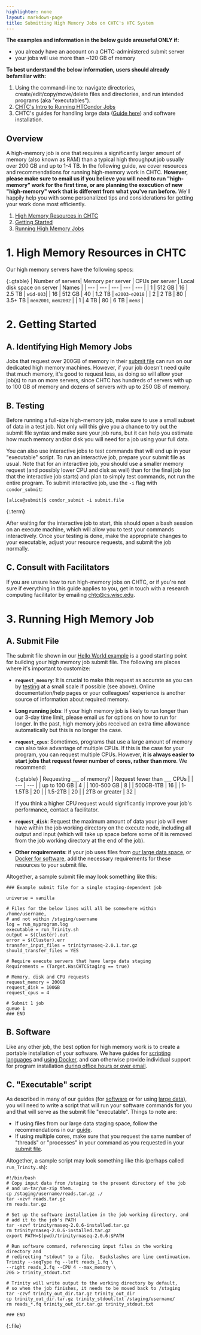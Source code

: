 ```yaml
---
highlighter: none
layout: markdown-page
title: Submitting High Memory Jobs on CHTC's HTC System
---
```


**The examples and information in the below guide areuseful ONLY if:**
-   you already have an account on a CHTC-administered submit server
-   your jobs will use more than \~120 GB of memory

**To best understand the below information, users should already befamiliar with:**
1.  Using the command-line to: navigate directories,
    create/edit/copy/move/delete files and directories, and run intended
    programs (aka \"executables\").
2.  [CHTC\'s Intro to Running HTCondor Jobs](helloworld)
3.  CHTC\'s guides for handling large data ([Guide
    here](file-avail-largedata)) and software installation.

Overview
--------

A high-memory job is one that requires a significantly larger amount of
memory (also known as RAM) than a typical high throughput job usually
over 200 GB and up to 1-4 TB. In the following guide, we cover resources
and recommendations for running high-memory work in CHTC. **However,
please make sure to email us if you believe you will need to run
\"high-memory\" work for the first time, or are planning the execution
of new \"high-memory\" work that is different from what you\'ve run
before.** We\'ll happily help you with some personalized tips and
considerations for getting your work done most efficiently.

1.  [High Memory Resources in CHTC](#resources)
2.  [Getting Started](#get-started)
3.  [Running High Memory Jobs](#running)


<a name="resoures"></a>

**1. High Memory Resources in CHTC**
================================

Our high memory servers have the following specs:

{:.gtable}
  | Number of servers| Memory per server | CPUs per server | Local disk space on server | Names | 
  | --- | --- | --- | --- | --- |
  | 1 | 512 GB | 16 | 2.5 TB | `wid-003`|
  | 16 | 512 GB | 40 | 1.2 TB | `e2003`-`e2018` |
  | 2 | 2 TB | 80 | 3.5+ TB | `mem2001`, `mem2002` |
  | 1 | 4 TB | 80 | 6 TB | `mem3` | 




<a name="get-started"></a>

**2. Getting Started**
==================

<a name="id"></a>

A. Identifying High Memory Jobs
-------------------------------

Jobs that request over 200GB of memory in their [submit file](#submit)
can run on our dedicated high memory machines. However, if your job
doesn\'t need quite that much memory, it\'s good to request less, as
doing so will allow your job(s) to run on more servers, since CHTC has
hundreds of servers with up to 100 GB of memory and dozens of servers
with up to 250 GB of memory.

<a name="testing"></a>

B. Testing
----------

Before running a full-size high-memory job, make sure to use a small
subset of data in a test job. Not only will this give you a chance to
try out the submit file syntax and make sure your job runs, but it can
help you estimate how much memory and/or disk you will need for a job
using your full data.

You can also use interactive jobs to test commands that will end up in
your \"executable\" script. To run an interactive job, prepare your
submit file as usual. Note that for an interactive job, you should use a
smaller memory request (and possibly lower CPU and disk as well) than
for the final job (so that the interactive job starts) and plan to
simply test commands, not run the entire program. To submit interactive
job, use the `-i` flag with `condor_submit`:

``` 
[alice@submit]$ condor_submit -i submit.file
```
{:.term}

After waiting for the interactive job to start, this should open a bash
session on an execute machine, which will allow you to test your
commands interactively. Once your testing is done, make the appropriate
changes to your executable, adjust your resource requests, and submit
the job normally.


<a name="consult"></a>

C. Consult with Facilitators
----------------------------

If you are unsure how to run high-memory jobs on CHTC, or if you\'re not
sure if everything in this guide applies to you, get in touch with a
research computing facilitator by emailing [chtc@cs.wisc.edu](chtc@cs.wisc.edu).


<a name="running"></a>

**3. Running High Memory Job**
===========================


<a name="submit"></a>

A. Submit File
--------------

The submit file shown in our [Hello World example](helloworld) is
a good starting point for building your high memory job submit file. The
following are places where it\'s important to customize:

-   **`request_memory`**: It is crucial to make this request as accurate
    as you can by [testing](#testing) at a small scale if possible (see
    above). Online documentation/help pages or your colleagues\'
    experience is another source of information about required memory.  


-   **Long running jobs**: If your high memory job is likely to run
    longer than our 3-day time limit, please email us for options on how
    to run for longer. In the past, high memory jobs received an extra
    time allowance automatically but this is no longer the case.
-   **`request_cpus`**: Sometimes, programs that use a large amount of
    memory can also take advantage of multiple CPUs. If this is the case
    for your program, you can request multiple CPUs. However, **it is
    always easier to start jobs that request fewer number of cores,
    rather than more**. We recommend:

    {:.gtable}
      | Requesting \_\_\_ of memory? | Request fewer than \_\_\_ CPUs |
      | --- | --- | 
      | up to 100 GB | 4 |
      | 100-500 GB | 8 |
      | 500GB-1TB | 16 |
      | 1-1.5TB | 20 |
      | 1.5-2TB | 20 |
      | 2TB or greater | 32 |



    If you think a higher CPU request would significantly improve your
    job\'s performance, contact a facilitator.  

-   **`request_disk`**: Request the maximum amount of data your job will
    ever have within the job working directory on the execute node,
    including all output and input (which will take up space before some
    of it is removed from the job working directory at the end of the
    job).  
    
-   **Other requirements**: if your job uses files from [our large data
    space](file-avail-largedata), or [Docker for
    software](docker-jobs), add the necessary requirements for
    these resources to your submit file.

Altogether, a sample submit file may look something like this:

``` {.sub}
### Example submit file for a single staging-dependent job

universe = vanilla

# Files for the below lines will all be somewhere within /home/username,
# and not within /staging/username
log = run_myprogram.log
executable = run_Trinity.sh
output = $(Cluster).out
error = $(Cluster).err
transfer_input_files = trinityrnaseq-2.0.1.tar.gz
should_transfer_files = YES

# Require execute servers that have large data staging
Requirements = (Target.HasCHTCStaging == true)

# Memory, disk and CPU requests
request_memory = 200GB
request_disk = 100GB
request_cpus = 4

# Submit 1 job
queue 1
### END
```


<a name="software"></a>

B. Software
-----------

Like any other job, the best option for high memory work is to create a
portable installation of your software. We have guides for [scripting
languages](howto_overview) and [using
Docker](docker-jobs), and can otherwise provide individual
support for program installation [during office hours or over
email](get-help).


<a name="executable"></a>

C. \"Executable\" script
------------------------

As described in many of our guides (for
[software](howto_overview) or for using [large
data](file-avail-largedata)), you will need to write a script
that will run your software commands for you and that will serve as the
submit file \"executable\". Things to note are:

-   If using files from our large data staging space, follow the
    recommendations in our [guide](file-avail-largedata).
-   If using multiple cores, make sure that you request the same number
    of \"threads\" or \"processes\" in your command as you requested in
    your [submit file](#submit).

Altogether, a sample script may look something like this (perhaps called
`run_Trinity.sh`):

``` 
#!/bin/bash
# Copy input data from /staging to the present directory of the job
# and un-tar/un-zip them.  
cp /staging/username/reads.tar.gz ./
tar -xzvf reads.tar.gz
rm reads.tar.gz

# Set up the software installation in the job working directory, and 
# add it to the job's PATH
tar -xzvf trinityrnaseq-2.0.6-installed.tar.gz
rm trinityrnaseq-2.0.6-installed.tar.gz
export PATH=$(pwd)/trinityrnaseq-2.0.6:$PATH

# Run software command, referencing input files in the working directory and 
# redirecting "stdout" to a file.  Backslashes are line continuation.
Trinity --seqType fq --left reads_1.fq \
--right reads_2.fq --CPU 4 --max_memory \
20G > trinity_stdout.txt

# Trinity will write output to the working directory by default, 
# so when the job finishes, it needs to be moved back to /staging
tar -czvf trinity_out_dir.tar.gz trinity_out_dir
cp trinity_out_dir.tar.gz trinity_stdout.txt /staging/username/
rm reads_*.fq trinity_out_dir.tar.gz trinity_stdout.txt

### END
```
{:.file}
